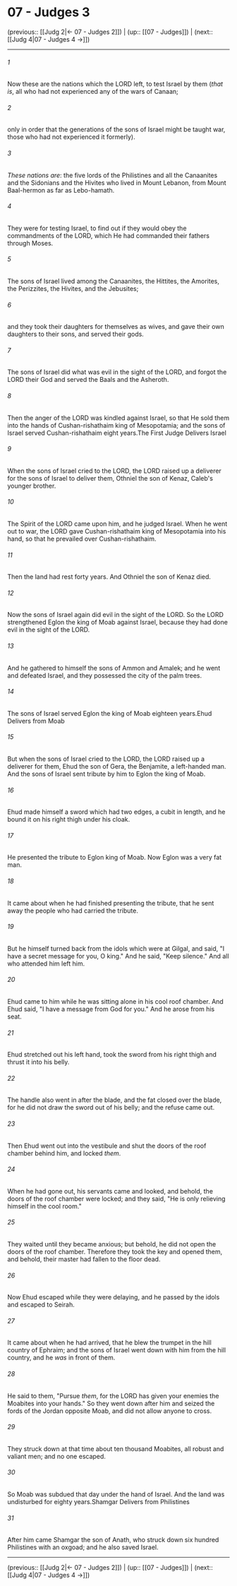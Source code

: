 # 07 - Judges 3

(previous:: [[Judg 2|← 07 - Judges 2]]) | (up:: [[07 - Judges]]) | (next:: [[Judg 4|07 - Judges 4 →]])

***


###### 1 
Now these are the nations which the LORD left, to test Israel by them (_that is_, all who had not experienced any of the wars of Canaan; 

###### 2 
only in order that the generations of the sons of Israel might be taught war, those who had not experienced it formerly). 

###### 3 
_These nations are_: the five lords of the Philistines and all the Canaanites and the Sidonians and the Hivites who lived in Mount Lebanon, from Mount Baal-hermon as far as Lebo-hamath. 

###### 4 
They were for testing Israel, to find out if they would obey the commandments of the LORD, which He had commanded their fathers through Moses. 

###### 5 
The sons of Israel lived among the Canaanites, the Hittites, the Amorites, the Perizzites, the Hivites, and the Jebusites; 

###### 6 
and they took their daughters for themselves as wives, and gave their own daughters to their sons, and served their gods. 

###### 7 
The sons of Israel did what was evil in the sight of the LORD, and forgot the LORD their God and served the Baals and the Asheroth. 

###### 8 
Then the anger of the LORD was kindled against Israel, so that He sold them into the hands of Cushan-rishathaim king of Mesopotamia; and the sons of Israel served Cushan-rishathaim eight years.The First Judge Delivers Israel 

###### 9 
When the sons of Israel cried to the LORD, the LORD raised up a deliverer for the sons of Israel to deliver them, Othniel the son of Kenaz, Caleb's younger brother. 

###### 10 
The Spirit of the LORD came upon him, and he judged Israel. When he went out to war, the LORD gave Cushan-rishathaim king of Mesopotamia into his hand, so that he prevailed over Cushan-rishathaim. 

###### 11 
Then the land had rest forty years. And Othniel the son of Kenaz died. 

###### 12 
Now the sons of Israel again did evil in the sight of the LORD. So the LORD strengthened Eglon the king of Moab against Israel, because they had done evil in the sight of the LORD. 

###### 13 
And he gathered to himself the sons of Ammon and Amalek; and he went and defeated Israel, and they possessed the city of the palm trees. 

###### 14 
The sons of Israel served Eglon the king of Moab eighteen years.Ehud Delivers from Moab 

###### 15 
But when the sons of Israel cried to the LORD, the LORD raised up a deliverer for them, Ehud the son of Gera, the Benjamite, a left-handed man. And the sons of Israel sent tribute by him to Eglon the king of Moab. 

###### 16 
Ehud made himself a sword which had two edges, a cubit in length, and he bound it on his right thigh under his cloak. 

###### 17 
He presented the tribute to Eglon king of Moab. Now Eglon was a very fat man. 

###### 18 
It came about when he had finished presenting the tribute, that he sent away the people who had carried the tribute. 

###### 19 
But he himself turned back from the idols which were at Gilgal, and said, "I have a secret message for you, O king." And he said, "Keep silence." And all who attended him left him. 

###### 20 
Ehud came to him while he was sitting alone in his cool roof chamber. And Ehud said, "I have a message from God for you." And he arose from his seat. 

###### 21 
Ehud stretched out his left hand, took the sword from his right thigh and thrust it into his belly. 

###### 22 
The handle also went in after the blade, and the fat closed over the blade, for he did not draw the sword out of his belly; and the refuse came out. 

###### 23 
Then Ehud went out into the vestibule and shut the doors of the roof chamber behind him, and locked _them_. 

###### 24 
When he had gone out, his servants came and looked, and behold, the doors of the roof chamber were locked; and they said, "He is only relieving himself in the cool room." 

###### 25 
They waited until they became anxious; but behold, he did not open the doors of the roof chamber. Therefore they took the key and opened them, and behold, their master had fallen to the floor dead. 

###### 26 
Now Ehud escaped while they were delaying, and he passed by the idols and escaped to Seirah. 

###### 27 
It came about when he had arrived, that he blew the trumpet in the hill country of Ephraim; and the sons of Israel went down with him from the hill country, and he _was_ in front of them. 

###### 28 
He said to them, "Pursue _them_, for the LORD has given your enemies the Moabites into your hands." So they went down after him and seized the fords of the Jordan opposite Moab, and did not allow anyone to cross. 

###### 29 
They struck down at that time about ten thousand Moabites, all robust and valiant men; and no one escaped. 

###### 30 
So Moab was subdued that day under the hand of Israel. And the land was undisturbed for eighty years.Shamgar Delivers from Philistines 

###### 31 
After him came Shamgar the son of Anath, who struck down six hundred Philistines with an oxgoad; and he also saved Israel.

***

(previous:: [[Judg 2|← 07 - Judges 2]]) | (up:: [[07 - Judges]]) | (next:: [[Judg 4|07 - Judges 4 →]])
